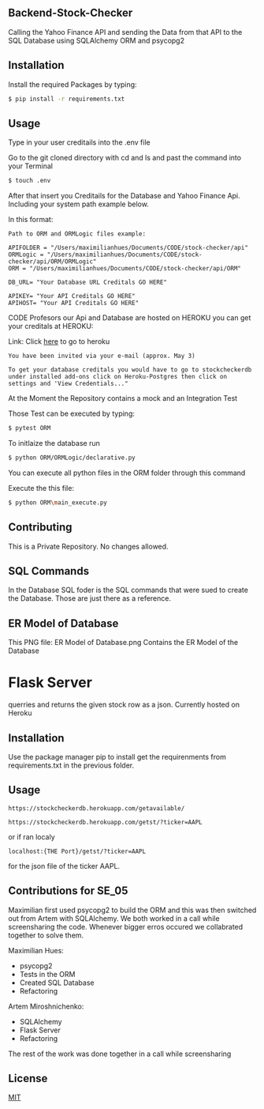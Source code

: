 ## Backend-Stock-Checker

Calling the Yahoo Finance API and sending the Data from that API to the SQL Database using SQLAlchemy ORM and psycopg2 

## Installation

Install the required Packages by typing:

```bash
$ pip install -r requirements.txt
```

## Usage 

Type in your user creditails into the .env file

Go to the git cloned directory with cd and ls and 
past the command into your Terminal

```bash
$ touch .env 
```

After that insert you Creditails for the Database and
Yahoo Finance Api. Including your system path example below.

In this format:

```.env
Path to ORM and ORMLogic files example:

APIFOLDER = "/Users/maximilianhues/Documents/CODE/stock-checker/api"
ORMLogic = "/Users/maximilianhues/Documents/CODE/stock-checker/api/ORM/ORMLogic"
ORM = "/Users/maximilianhues/Documents/CODE/stock-checker/api/ORM"

DB_URL= "Your Database URL Creditals GO HERE"

APIKEY= "Your API Creditals GO HERE"
APIHOST= "Your API Creditals GO HERE"
```

CODE Profesors our Api and Database are hosted on HEROKU you can get your creditals at HEROKU:

Link: Click [here](heroku.com) to go to heroku
```
You have been invited via your e-mail (approx. May 3)

To get your database creditals you would have to go to stockcheckerdb under installed add-ons click on Heroku-Postgres then click on settings and 'View Credentials..."
```

At the Moment the Repository contains a mock and an Integration Test

Those Test can be executed by typing: 

```bash
$ pytest ORM
```

To initlaize the database run 

```bash
$ python ORM/ORMLogic/declarative.py
```

You can execute all python files in the ORM folder through this command

Execute the this file:

```bash
$ python ORM\main_execute.py
```

## Contributing

This is a Private Repository. No changes allowed.

## SQL Commands

In the Database SQL foder is the SQL commands that were sued to create the Database. Those are just there as a reference. 

## ER Model of Database

This PNG file: ER Model of Database.png
Contains the ER Model of the Database

# Flask Server

querries and returns the given stock row as a json.
Currently hosted on Heroku

## Installation

Use the package manager pip to install get the requirenments from requirements.txt in the previous folder.

## Usage
```
https://stockcheckerdb.herokuapp.com/getavailable/

https://stockcheckerdb.herokuapp.com/getst/?ticker=AAPL
```
or if ran localy
```
localhost:{THE Port}/getst/?ticker=AAPL
```
for the json file of the ticker AAPL.

## Contributions for SE_05

Maximilian first used psycopg2 to build the ORM and this was then switched out from Artem with SQLAlchemy. 
We both worked in a call while screensharing the code.
Whenever bigger erros occured we collabrated together to solve them.

Maximilian Hues: 
- psycopg2
- Tests in the ORM
- Created SQL Database
- Refactoring

Artem Miroshnichenko:
- SQLAlchemy
- Flask Server
- Refactoring

The rest of the work was done together in a call while screensharing

## License

[MIT](https://choosealicense.com/licenses/mit/)
